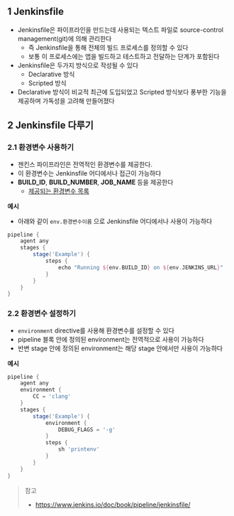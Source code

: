 ##  1 Jenkinsfile

- Jenkinsfile은 파이프라인을 만드는데 사용되는 텍스트 파일로 source-control management(git)에 의해 관리한다
  - 즉 Jenkinsfile을 통해 전체의 빌드 프로세스를 정의할 수 있다
  - 보통 이 프로세스에는 앱을 빌드하고 테스트하고 전달하는 단계가 포함된다
- Jenkinsfile은 두가지 방식으로 작성될 수 있다
  - Declarative 방식
  - Scripted 방식
- Declarative 방식이 비교적 최근에 도입되었고 Scripted 방식보다 풍부한 기능을 제공하며 가독성을 고려해 만들어졌다



##  2 Jenkinsfile 다루기



###  2.1 환경변수 사용하기

- 젠킨스 파이프라인은 전역적인 환경변수를 제공한다.
- 이 환경변수는 Jenkinsfile 어디에서나 접근이 가능하다
- **BUILD_ID**, **BUILD_NUMBER**, **JOB_NAME** 등을 제공한다
  - [제공되는 환경변수 목록](https://www.jenkins.io/doc/book/pipeline/jenkinsfile/#using-environment-variables)



**예시**

- 아래와 같이 `env.환경변수이름` 으로 Jenkinsfile 어디에서나 사용이 가능하다

```groovy
pipeline {
    agent any
    stages {
        stage('Example') {
            steps {
                echo "Running ${env.BUILD_ID} on ${env.JENKINS_URL}"
            }
        }
    }
}
```



###  2.2 환경변수 설정하기

- `environment` directive를 사용해 환경변수를 설정할 수 있다
- pipeline 블록 안에 정의된 environment는 전역적으로 사용이 가능하다
- 반변 stage 안에 정의된 environment는 해당 stage 안에서만 사용이 가능하다



**예시**

```groovy
pipeline {
    agent any
    environment { 
        CC = 'clang'
    }
    stages {
        stage('Example') {
            environment { 
                DEBUG_FLAGS = '-g'
            }
            steps {
                sh 'printenv'
            }
        }
    }
}
```



> 참고
>
> - https://www.jenkins.io/doc/book/pipeline/jenkinsfile/